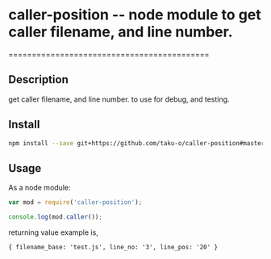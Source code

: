# caller-position -- node module to get caller filename, and line number.
===========================================

## Description

get caller filename, and line number.
to use for debug, and testing.

## Install

```bash
npm install --save git+https://github.com/taku-o/caller-position#master
````

## Usage

As a node module:

```js
var mod = require('caller-position');

console.log(mod.caller());
```

returning value example is,

```
{ filename_base: 'test.js', line_no: '3', line_pos: '20' }
```

